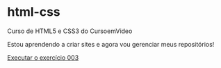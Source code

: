 # html-css

Curso de HTML5 e CSS3 do CursoemVideo

 Estou aprendendo a criar sites e agora vou gerenciar meus repositórios!

<a href="https://brenosantosxp.github.io/html-css/exercicios/ex003/index.html">Executar o exercício 003</a>